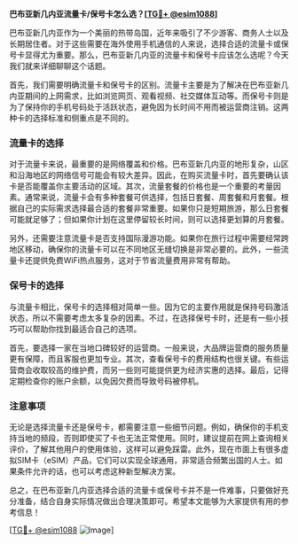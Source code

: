 **巴布亚新几内亚流量卡/保号卡怎么选？[[TG💪+ @esim1088](https://t.me/s/esim1088)]**

巴布亚新几内亚作为一个美丽的热带岛国，近年来吸引了不少游客、商务人士以及长期居住者。对于这些需要在海外使用手机通信的人来说，选择合适的流量卡或保号卡显得尤为重要。那么，巴布亚新几内亚的流量卡和保号卡应该怎么选呢？今天我们就来详细聊聊这个话题。

首先，我们需要明确流量卡和保号卡的区别。流量卡主要是为了解决在巴布亚新几内亚期间的上网需求，比如浏览网页、观看视频、社交媒体互动等。而保号卡则是为了保持你的手机号码处于活跃状态，避免因为长时间不用而被运营商注销。这两种卡的选择标准和侧重点是不同的。

### 流量卡的选择

对于流量卡来说，最重要的是网络覆盖和价格。巴布亚新几内亚的地形复杂，山区和沿海地区的网络信号可能会有较大差异。因此，在购买流量卡时，首先要确认该卡是否能覆盖你主要活动的区域。其次，流量套餐的价格也是一个重要的考量因素。通常来说，流量卡会有多种套餐可供选择，包括日套餐、周套餐和月套餐。根据自己的实际需求选择最合适的套餐非常重要。如果你只是短期旅游，那么日套餐可能就足够了；但如果你计划在这里停留较长时间，则可以选择更划算的月套餐。

另外，还需要注意流量卡是否支持国际漫游功能。如果你在旅行过程中需要经常跨地区移动，确保你的流量卡可以在不同地区无缝切换是非常必要的。此外，一些流量卡还提供免费WiFi热点服务，这对于节省流量费用非常有帮助。

### 保号卡的选择

与流量卡相比，保号卡的选择相对简单一些。因为它的主要作用就是保持号码激活状态，所以不需要考虑太多复杂的因素。不过，在选择保号卡时，还是有一些小技巧可以帮助你找到最适合自己的选项。

首先，要选择一家在当地口碑较好的运营商。一般来说，大品牌运营商的服务质量更有保障，而且客服也更加专业。其次，查看保号卡的费用结构也很关键。有些运营商会收取较高的维护费，而另一些则可能提供更为经济实惠的选择。最后，记得定期检查你的账户余额，以免因欠费而导致号码被停机。

### 注意事项

无论是选择流量卡还是保号卡，都需要注意一些细节问题。例如，确保你的手机支持当地的频段，否则即使买了卡也无法正常使用。同时，建议提前在网上查询相关评价，了解其他用户的使用体验，这样可以避免踩雷。此外，现在市面上有很多虚拟SIM卡（eSIM）产品，它们可以实现全球通用，非常适合频繁出国的人士。如果条件允许的话，也可以考虑这种新型解决方案。

总之，在巴布亚新几内亚选择合适的流量卡或保号卡并不是一件难事，只要做好充分准备，结合自身实际情况做出合理决策即可。希望本文能够为大家提供有用的参考信息！

[[TG💪+ @esim1088](https://t.me/s/esim1088) ![Image](https://i.postimg.cc/4NQfJmqS/Snipaste-2025-05-13-00-14-12.png)]